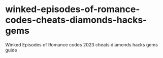 # winked-episodes-of-romance-codes-cheats-diamonds-hacks-gems
Winked Episodes of Romance codes 2023 cheats diamonds hacks gems guide
